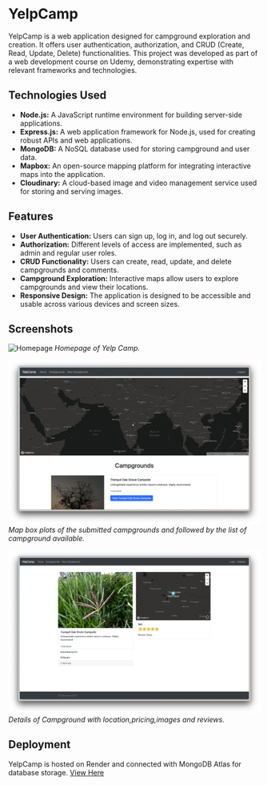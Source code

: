# YelpCamp

YelpCamp is a web application designed for campground exploration and creation. It offers user authentication, authorization, and CRUD (Create, Read, Update, Delete) functionalities. This project was developed as part of a web development course on Udemy, demonstrating expertise with relevant frameworks and technologies.

## Technologies Used

- **Node.js:** A JavaScript runtime environment for building server-side applications.
- **Express.js:** A web application framework for Node.js, used for creating robust APIs and web applications.
- **MongoDB:** A NoSQL database used for storing campground and user data.
- **Mapbox:** An open-source mapping platform for integrating interactive maps into the application.
- **Cloudinary:** A cloud-based image and video management service used for storing and serving images.

## Features

- **User Authentication:** Users can sign up, log in, and log out securely.
- **Authorization:** Different levels of access are implemented, such as admin and regular user roles.
- **CRUD Functionality:** Users can create, read, update, and delete campgrounds and comments.
- **Campground Exploration:** Interactive maps allow users to explore campgrounds and view their locations.
- **Responsive Design:** The application is designed to be accessible and usable across various devices and screen sizes.

## Screenshots

![Homepage](screenshots/home.png)
_Homepage of Yelp Camp._

![Campgrounds](screenshots/campgrounds.png)
_Map box plots of the submitted campgrounds and followed by the list of campground available._

![Campground_Index](screenshots/camp_index.png)
_Details of Campground with location,pricing,images and reviews._

## Deployment

YelpCamp is hosted on Render and connected with MongoDB Atlas for database storage. [View Here](yelpcamp-india-vric.onrender.com)
